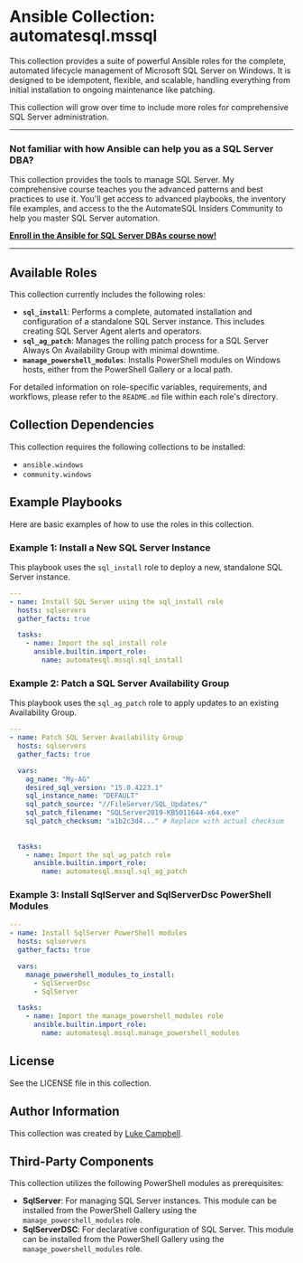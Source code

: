 # Ansible Collection: automatesql.mssql

This collection provides a suite of powerful Ansible roles for the complete, automated lifecycle management of Microsoft SQL Server on Windows. It is designed to be idempotent, flexible, and scalable, handling everything from initial installation to ongoing maintenance like patching.

This collection will grow over time to include more roles for comprehensive SQL Server administration.

---

### **Not familiar with how Ansible can help you as a SQL Server DBA?**

This collection provides the tools to manage SQL Server. My comprehensive course teaches you the advanced patterns and best practices to use it. You'll get access to advanced playbooks, the inventory file examples, and access to the the AutomateSQL Insiders Community to help you master SQL Server automation.

**[Enroll in the Ansible for SQL Server DBAs course now!](https://www.automatesql.com/ansible)**

---

## Available Roles

This collection currently includes the following roles:

*   **`sql_install`**: Performs a complete, automated installation and configuration of a standalone SQL Server instance. This includes creating SQL Server Agent alerts and operators.
*   **`sql_ag_patch`**: Manages the rolling patch process for a SQL Server Always On Availability Group with minimal downtime.
*   **`manage_powershell_modules`**: Installs PowerShell modules on Windows hosts, either from the PowerShell Gallery or a local path.

For detailed information on role-specific variables, requirements, and workflows, please refer to the `README.md` file within each role's directory.

## Collection Dependencies

This collection requires the following collections to be installed:
* `ansible.windows`
* `community.windows`

## Example Playbooks

Here are basic examples of how to use the roles in this collection.

### Example 1: Install a New SQL Server Instance

This playbook uses the `sql_install` role to deploy a new, standalone SQL Server instance.

```yaml
---
- name: Install SQL Server using the sql_install role
  hosts: sqlservers
  gather_facts: true

  tasks:
    - name: Import the sql_install role
      ansible.builtin.import_role:
        name: automatesql.mssql.sql_install
```

### Example 2: Patch a SQL Server Availability Group

This playbook uses the `sql_ag_patch` role to apply updates to an existing Availability Group.

```yaml
---
- name: Patch SQL Server Availability Group
  hosts: sqlservers
  gather_facts: true

  vars:
    ag_name: "My-AG"
    desired_sql_version: "15.0.4223.1"
    sql_instance_name: "DEFAULT"
    sql_patch_source: "//FileServer/SQL_Updates/"
    sql_patch_filename: "SQLServer2019-KB5011644-x64.exe"
    sql_patch_checksum: "a1b2c3d4..." # Replace with actual checksum
    
  
  tasks: 
    - name: Import the sql_ag_patch role
      ansible.builtin.import_role:
        name: automatesql.mssql.sql_ag_patch  
```
### Example 3: Install SqlServer and SqlServerDsc PowerShell Modules

```yaml
---
- name: Install SqlServer PowerShell modules
  hosts: sqlservers
  gather_facts: true

  vars:
    manage_powershell_modules_to_install:
      - SqlServerDsc
      - SqlServer

  tasks:
    - name: Import the manage_powershell_modules role
      ansible.builtin.import_role:
        name: automatesql.mssql.manage_powershell_modules
```

## License

See the LICENSE file in this collection.

## Author Information

This collection was created by [Luke Campbell](https://www.automatesql.com).

## Third-Party Components

This collection utilizes the following PowerShell modules as prerequisites:

*   **SqlServer**: For managing SQL Server instances. This module can be installed from the PowerShell Gallery using the `manage_powershell_modules` role.
*   **SqlServerDSC**: For declarative configuration of SQL Server. This module can be installed from the PowerShell Gallery using the `manage_powershell_modules` role.